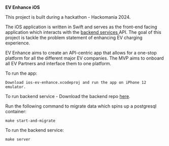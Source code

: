 **EV Enhance iOS**

This project is built during a hackathon - Hackomania 2024.

The iOS application is written in Swift and serves as the front-end facing application which interacts with the [backend services ](https://github.com/carsontham/ev-enhance) API.
The goal of this project is tackle the problem statement of enhancing EV charging experience. 

EV Enhance aims to create an API-centric app that allows for a one-stop platform for all the different major EV companies. 
The MVP aims to onboard all EV Partners and interface them to one platform.

To run the app:
```
Download ios-ev-enhance.xcodeproj and run the app on iPhone 12 emulator.
```

To run backend service - Download the backend repo [here](https://github.com/carsontham/ev-enhance).

Run the following command to migrate data which spins up a postgresql container:
```
make start-and-migrate
```
To run the backend service:
```
make server  
```

